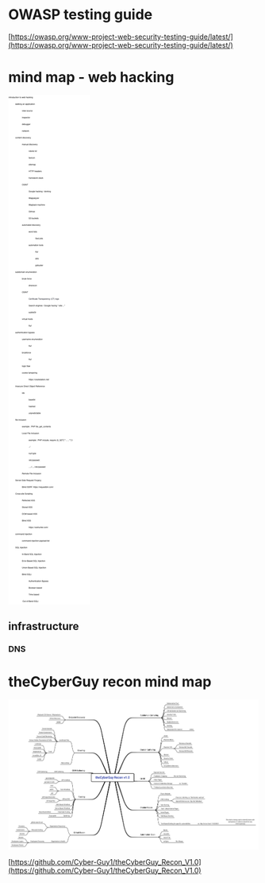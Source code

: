 
# OWASP testing guide

[https://owasp.org/www-project-web-security-testing-guide/latest/](https://owasp.org/www-project-web-security-testing-guide/latest/)

# mind map - web hacking

![map](./intro-web-hacking.drawio.png?raw=true)

## infrastructure

### DNS



# theCyberGuy recon mind map

![recon map](./theCyberGuy_Recon_V1.0.png?raw=true)

[https://github.com/Cyber-Guy1/theCyberGuy_Recon_V1.0](https://github.com/Cyber-Guy1/theCyberGuy_Recon_V1.0)